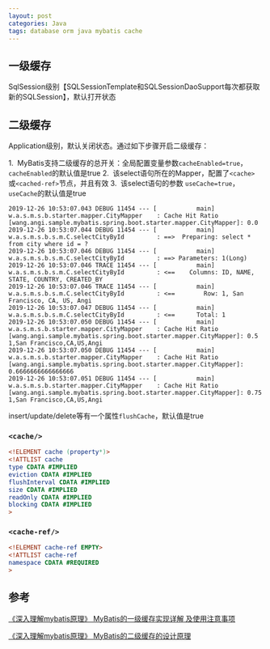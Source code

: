 ```yaml
---
layout: post
categories: Java
tags: database orm java mybatis cache
---
```


## 一级缓存

SqlSession级别【SQLSessionTemplate和SQLSessionDaoSupport每次都获取新的SQLSession】，默认打开状态

## 二级缓存

Application级别，默认关闭状态。通过如下步骤开启二级缓存：

1.  MyBatis支持二级缓存的总开关：全局配置变量参数`cacheEnabled=true`，`cacheEnabled`的默认值是true
2.  该select语句所在的Mapper，配置了`<cache>` 或`<cached-ref>`节点，并且有效
3.  该select语句的参数 `useCache=true`，`useCache`的默认值是true

```shell
2019-12-26 10:53:07.043 DEBUG 11454 --- [           main] w.a.s.m.s.b.starter.mapper.CityMapper    : Cache Hit Ratio [wang.angi.sample.mybatis.spring.boot.starter.mapper.CityMapper]: 0.0
2019-12-26 10:53:07.044 DEBUG 11454 --- [           main] w.a.s.m.s.b.s.m.C.selectCityById         : ==>  Preparing: select * from city where id = ? 
2019-12-26 10:53:07.046 DEBUG 11454 --- [           main] w.a.s.m.s.b.s.m.C.selectCityById         : ==> Parameters: 1(Long)
2019-12-26 10:53:07.046 TRACE 11454 --- [           main] w.a.s.m.s.b.s.m.C.selectCityById         : <==    Columns: ID, NAME, STATE, COUNTRY, CREATED_BY
2019-12-26 10:53:07.046 TRACE 11454 --- [           main] w.a.s.m.s.b.s.m.C.selectCityById         : <==        Row: 1, San Francisco, CA, US, Angi
2019-12-26 10:53:07.047 DEBUG 11454 --- [           main] w.a.s.m.s.b.s.m.C.selectCityById         : <==      Total: 1
2019-12-26 10:53:07.050 DEBUG 11454 --- [           main] w.a.s.m.s.b.starter.mapper.CityMapper    : Cache Hit Ratio [wang.angi.sample.mybatis.spring.boot.starter.mapper.CityMapper]: 0.5
1,San Francisco,CA,US,Angi
2019-12-26 10:53:07.050 DEBUG 11454 --- [           main] w.a.s.m.s.b.starter.mapper.CityMapper    : Cache Hit Ratio [wang.angi.sample.mybatis.spring.boot.starter.mapper.CityMapper]: 0.6666666666666666
2019-12-26 10:53:07.051 DEBUG 11454 --- [           main] w.a.s.m.s.b.starter.mapper.CityMapper    : Cache Hit Ratio [wang.angi.sample.mybatis.spring.boot.starter.mapper.CityMapper]: 0.75
1,San Francisco,CA,US,Angi
```

insert/update/delete等有一个属性`flushCache`，默认值是true

### `<cache/>`

```dtd
<!ELEMENT cache (property*)>
<!ATTLIST cache
type CDATA #IMPLIED
eviction CDATA #IMPLIED
flushInterval CDATA #IMPLIED
size CDATA #IMPLIED
readOnly CDATA #IMPLIED
blocking CDATA #IMPLIED
>
```

### `<cache-ref/>`

```dtd
<!ELEMENT cache-ref EMPTY>
<!ATTLIST cache-ref
namespace CDATA #REQUIRED
>
```

## 参考

[《深入理解mybatis原理》 MyBatis的一级缓存实现详解 及使用注意事项](https://blog.csdn.net/luanlouis/article/details/41280959)

[《深入理解mybatis原理》 MyBatis的二级缓存的设计原理](https://blog.csdn.net/luanlouis/article/details/41408341)